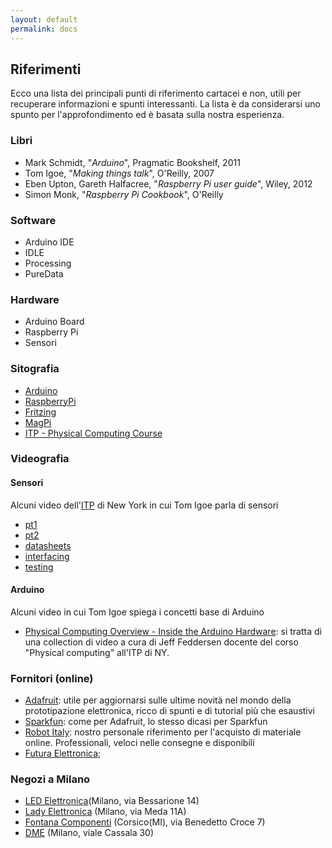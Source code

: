 ```yaml
---
layout: default
permalink: docs
---
```


## Riferimenti
Ecco una lista dei principali punti di riferimento cartacei e non, utili per recuperare informazioni e spunti interessanti.
La lista è da considerarsi uno spunto per l'approfondimento ed è basata sulla nostra esperienza.

### Libri
* Mark Schmidt, "_Arduino_", Pragmatic Bookshelf, 2011 
* Tom Igoe, "_Making things talk_", O'Reilly, 2007
* Eben Upton, Gareth Halfacree, "_Raspberry Pi user guide_", Wiley, 2012
* Simon Monk, "_Raspberry Pi Cookbook_", O'Reilly

### Software
* Arduino IDE
* IDLE
* Processing
* PureData

### Hardware
* Arduino Board
* Raspberry Pi
* Sensori

### Sitografia
* [Arduino](http://arduino.cc)
* [RaspberryPi](http://raspberrypi.org)
* [Fritzing](http://fritzing.org/home/)
* [MagPi](https://www.raspberrypi.org/magpi/)
* [ITP - Physical Computing Course](https://itp.nyu.edu/physcomp/)

### Videografia

#### Sensori
Alcuni video dell'[ITP](https://tisch.nyu.edu/itp) di New York in cui Tom Igoe parla di sensori

* [pt1](https://vimeo.com/102042976 "pt1")
* [pt2](https://vimeo.com/102044250 "pt2")
* [datasheets](https://vimeo.com/102558686 "datasheets")
* [interfacing](https://vimeo.com/102557200 "interfacing")
* [testing](https://vimeo.com/102559255 "testing")

#### Arduino
Alcuni video in cui Tom Igoe spiega i concetti base di Arduino

* [Physical Computing Overview - Inside the Arduino Hardware](https://vimeo.com/132349270): si tratta di una collection di video a cura di Jeff Feddersen docente del corso "Physical computing" all'ITP di NY.

### Fornitori (online)
* [Adafruit](https://www.adafruit.com/): utile per aggiornarsi sulle ultime novità nel mondo della prototipazione elettronica, ricco di spunti e di tutorial più che esaustivi
* [Sparkfun](https://www.sparkfun.com/): come per Adafruit, lo stesso dicasi per Sparkfun
* [Robot Italy](http://www.robot-italy.com/): nostro personale riferimento per l'acquisto di materiale online. Professionali, veloci nelle consegne e disponibili
* [Futura Elettronica](http://www.futurashop.it/);

### Negozi a Milano
* [LED Elettronica](http://www.ledelettronica.com/)(Milano, via Bessarione 14)
* [Lady Elettronica](http://www.ladyelettronica.it/) (Milano, via Meda 11A)
* [Fontana Componenti](http://fontanacomponenti.it/) (Corsico(MI), via Benedetto Croce 7)
* [DME](http://www.dme.it/) (Milano, viale Cassala 30)	

